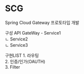 # SCG
Spring Cloud Gateway
프로토타입 개발

구성
API GateWay - Service1 <br/>
            ㄴ Service2<br/> 
            ㄴ Service3<br/>


구현LIST
    1. 라우팅<br/>
    2. 인증/인가(OAUTH)<br/>
    3. Filter<br/>
